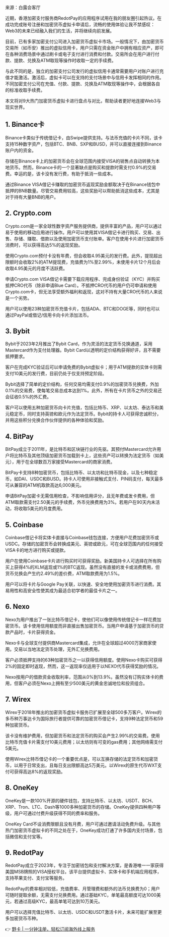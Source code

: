 来源：白露会客厅

近期，香港加密支付服务商RedotPay的应用程序试用在我的朋友圈引起热议。在成功完成账号注册和加密货币虚拟卡申请后，流畅的使用体验让我不禁感叹：Web3的未来已经融入我们的生活，并将继续向前发展。

目前，已有多家加密支付公司进入加密货币虚拟卡市场。一般情况下，由加密货币交易所（如币安）推出的虚拟信用卡，用户只需在资金账户中拥有相应资产，即可在各种消费场景中通过刷卡或电子支付进行消费和付款。交易所会在用户进行付款、提款、兑换及ATM取现等操作时收取一定的手续费。

与此不同的是，独立的加密支付公司发行的虚拟信用卡通常需要用户对账户进行充值才能激活。激活后，虚拟卡可以在支持的支付场景中与信用卡发挥相同的作用。不同加密支付公司在充值、付款、提款、兑换及ATM取现等操作中，会根据各自的标准收取手续费。

本文将对9大热门加密货币虚拟卡进行盘点与对比，帮助读者更好地连接Web3与现实世界。

## 1. Binance卡

Binance卡类似于传统借记卡，由Swipe提供支持。与法币充值的卡片不同，该卡支持15种数字资产，包括BTC、BNB、SXP和BUSD，并可以直接连接到Binance账户内的资金。

存储在Binance卡上的加密货币会在全球范围内接受VISA的销售点自动转换为本地货币。然而，Binance卡的一个显著缺点是购买和提款时需支付0.9%的交易费。幸运的是，该卡没有发行费，有助于抵消一些成本。

通过Binance VISA借记卡赚取的加密货币返现奖励金额取决于在Binance钱包中抵押的BNB数量。尽管交易费用较高，这些奖励可以帮助抵消这些成本，尤其是对于持有大量BNB的用户。

## 2. Crypto.com

Crypto.com是一家全球性数字资产服务提供商，提供丰富的产品，用户可以通过易于使用的移动应用进行操作。用户可以使用其VISA借记卡进行购买、交易、出售、存储、赚取、借款以及使用加密货币支付账单。客户在使用卡片进行加密货币消费时，可以获得高达5%的返现奖励。

使用Crypto.com预付卡没有年费，但会收取4.95美元的发行费。此外，提现超出限额时会收取2%的ATM提现费，充值费为1%至2.99%，未使用卡片12个月后会收取4.95美元的月度不活跃费。

申请Crypto.com VISA借记卡需要下载应用程序、完成身份验证（KYC）并购买抵押CRO代币（除非申请Blue Card）。不抵押CRO代币的用户仍可申请和使用Crypto.com卡，但无法享受额外福利和返现，这对不持有大量CRO代币的人来说是一个劣势。

用户可以使用23种加密货币充值卡片，包括ADA、BTC和DOGE等，同时也可以通过PayPal或借记/信用卡向卡片添加法币。

## 3. Bybit

Bybit于2023年2月推出了Bybit Card，作为灵活的法定货币兑换通道，采用Mastercard作为支付处理器。Bybit Card以透明的定价结构获得好评，且不需要抵押要求。

客户在完成KYC验证后可以申请免费的Bybit虚拟卡；用于ATM提款的实体卡则需支付10美元的发行费，目前仍处于仅支持预定阶段。

Bybit选择了简单的定价结构，任何交易均需支付0.9%的加密货币兑换费，外加0.1%的交易费，使每笔交易总成本达到1%。此外，所有在卡片货币之外的交易还会征收0.5%的外汇费。

客户可以使用五种加密货币向卡片充值，包括比特币、XRP、以太坊、泰达币和美元稳定币，同时支持英镑和欧元作为法定货币。Bybit的持卡人可获得忠诚积分，并用这些积分兑换合作伙伴提供的各种体验和奖励。

## 4. BitPay

BitPay成立于2011年，是比特币和区块链行业的先驱。其预付Mastercard允许用户将比特币及其他顶级加密货币加载到卡上，这些资产可以转换为法定货币（如美元），用于在全球数百万家接受Mastercard的商家消费。

BitPay卡支持8种加密货币，包括比特币、以太坊和比特币现金，以及七种稳定币，如DAI、USDC和BUSD。持卡人可使用非接触式支付、PIN码支付，每天最多可从兼容的ATM机取款高达6,000美元。

申请BitPay加密卡无需信用检查，不影响信用评分，且无年费或发卡费用，但ATM取款需支付2.50美元的手续费，外币兑换费用为3%。若用户在90天内未活动，将收取5美元的月度费用。

## 5. Coinbase

Coinbase借记卡将实体卡直接与Coinbase钱包连接，方便用户花费加密货币或USDC。存储的加密货币会转换成美元、英镑或欧元，可在全球范围内的任何接受VISA卡的地方进行购买或提款。

用户在使用Coinbase卡片进行购买时可获得奖励。新美国持卡人可选择在所有购买上获得4%的XLM返现或1%的BTC返现。虽然没有直接的发卡或消费费用，但货币兑换会产生约2.49%的差价费，ATM取款费用为1.5%。

用户可以将卡片与Google Pay关联，以快速、安全地使用加密货币进行消费。其易用性和高安全性使其成为最适合初学者的最佳卡片之一。

## 6. Nexo

Nexo为用户推出了一张比特币借记卡，使他们可以像使用传统借记卡一样花费加密货币。该卡使用信用额度而非直接出售加密货币。当用户申请基于加密货币的贷款产品时，卡片获得资金。

Nexo卡与全球支付提供商Mastercard集成，允许在全球超过4000万家商家使用。交易以当地法定货币处理，无外汇兑换费用。

客户必须抵押支持的63种加密货币之一以获得信用额度。使用Nexo卡购买可获得2%的固定即时返现，然而，这一返现率仅适用于以NEXO代币获得奖励的情况。

Nexo按用户的借款资金收取利率，范围从0%到13.9%。虽然没有订购实体卡的费用，但客户必须在Nexo上拥有至少500美元的黄金忠诚地位和投资组合。

## 7. Wirex

Wirex于2018年推出的加密货币虚拟卡服务已扩展至全球500多万客户。Wirex的多币种万事达卡为国际旅行者提供可靠的加密货币借记卡，支持9种法定货币和59种加密货币。

该卡没有维护费用，但加密货币和法定货币的购买会产生2.99%的交易费。使用比特币充值卡片需支付10美元费用；以太坊则有可变的gas费用；其他网络需支付5美元。

使用Wirex比特币借记卡的一个重要优点是，可以互换存储的法定货币和加密货币，以用于日常支出，且每日支出限额高达5万美元。以Wirex的原生代币WXT支付可获得高达8%的返现奖励。

## 8. OneKey

OneKey是一款100%开源的硬件钱包，支持比特币、以太坊、USDT、BCH、XRP、Tron、LTC、Dash等1000多种加密货币的存储。OneKey提供四种用户等级，用户可通过付费升级获得不同的费率和服务。

OneKey Card不设消费限额且没有月费，用户可通过邀请活动免费升级。与其他热门加密货币虚拟卡的不同之处在于，OneKey成功打通了许多国内支付场景，包括微信和支付宝等。

## 9. RedotPay

RedotPay成立于2023年，专注于加密钱包和支付解决方案，是香港唯一一家获得美国MSB牌照的VISA授权平台。该平台提供虚拟卡、实体卡和手机端应用程序，支持苹果支付、支付宝等服务。

RedotPay的费率相对较低，充值费率、月管理费和额外的法币兑换费为0；用户可随时提取余额，无需支付兑换费用。通过基础KYC，单笔最高额度可达1000美元，若通过高级KYC，最高单笔可达到10万美元。

用户可以选择充值比特币、以太坊、USDC和USDT激活卡片，未来可能扩展至更多加密货币币种。

👉 [野卡 | 一分钟注册，轻松订阅海外线上服务](https://bit.ly/bewildcard)